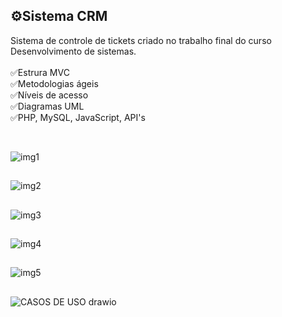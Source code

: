 ## ⚙️Sistema CRM 
Sistema de controle de tickets criado no trabalho final do curso Desenvolvimento de sistemas.
<br> <br>
✅Estrura MVC <br>
✅Metodologias ágeis <br>
✅Níveis de acesso <br>
✅Diagramas UML <br>
✅PHP, MySQL, JavaScript, API's

<br>

![img1](https://user-images.githubusercontent.com/109548564/235265237-81bacadc-e804-46f9-82c9-1b371b05271e.PNG)
##
![img2](https://user-images.githubusercontent.com/109548564/235265242-1a777526-29fb-4b55-8013-323287104d05.PNG)
##
![img3](https://user-images.githubusercontent.com/109548564/235265243-ee8a932f-856e-4ad2-9a53-3e2fd6b29e33.PNG)
##
![img4](https://user-images.githubusercontent.com/109548564/235265245-e23ba0e5-9fd2-4ba7-92ac-676cfb589f8d.PNG)
##
![img5](https://user-images.githubusercontent.com/109548564/235265246-ea145fa4-f212-4e58-a03b-603b377185ae.PNG)
##
![CASOS DE USO drawio](https://user-images.githubusercontent.com/109548564/235265863-bf8adddf-6891-4032-8a5a-499c820b3e32.png)
